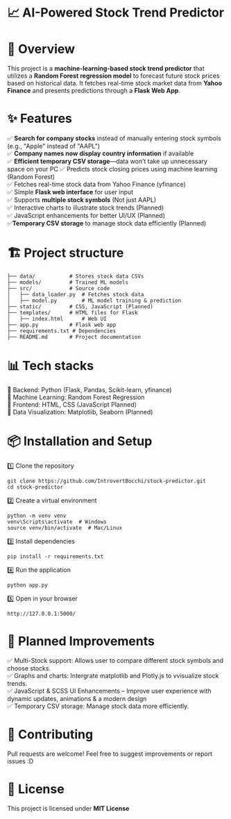 # 📈 AI-Powered Stock Trend Predictor

# 🚀 Overview  

This project is a **machine-learning-based stock trend predictor** that utilizes a **Random Forest regression model** to forecast future stock prices based on historical data. It fetches real-time stock market data from **Yahoo Finance** and presents predictions through a **Flask Web App**.  

# ✨ Features

✅ **Search for company stocks** instead of manually entering stock symbols (e.g., "Apple" instead of "AAPL")  
✅ **Company names now display country information** if available  
✅ **Efficient temporary CSV storage**—data won’t take up unnecessary space on your PC 
✅ Predicts stock closing prices using machine learning (Random Forest) <br>
✅ Fetches real-time stock data from Yahoo Finance (yfinance) <br>
✅ Simple **Flask web interface** for user input <br>
✅ Supports **multiple stock symbols** (Not just AAPL) <br>
✅ Interactive charts to illustrate stock trends (Planned) <br>
✅ JavaScript enhancements for better UI/UX (Planned) <br>
✅**Temporary CSV storage** to manage stock data efficiently (Planned)

# 🏗️ Project structure
```
├── data/           # Stores stock data CSVs
├── models/         # Trained ML models
├── src/            # Source code
│   ├── data_loader.py  # Fetches stock data
│   ├── model.py        # ML model training & prediction
├── static/         # CSS, JavaScript (Planned)
├── templates/      # HTML files for Flask
│   ├── index.html      # Web UI
├── app.py          # Flask web app
├── requirements.txt # Dependencies
├── README.md       # Project documentation
```

# 📊 Tech stacks

🔹 Backend: Python (Flask, Pandas, Scikit-learn, yfinance) <br>
🔹 Machine Learning: Random Forest Regression <br>
🔹 Frontend: HTML, CSS (JavaScript Planned) <br>
🔹 Data Visualization: Matplotlib, Seaborn (Planned) <br>

# 📦 Installation and Setup

1️⃣ Clone the repository
   
```
git clone https://github.com/IntrovertBocchi/stock-predictor.git
cd stock-predictor
```

2️⃣ Create a virtual environment

```
python -m venv venv
venv\Scripts\activate  # Windows
source venv/bin/activate  # Mac/Linux
```

3️⃣ Install dependencies

```
pip install -r requirements.txt
```

4️⃣ Run the application

```
python app.py
```

5️⃣ Open in your browser

```
http://127.0.0.1:5000/
```

# 🔮 Planned Improvements

✅ Multi-Stock support: Allows user to compare different stock symbols and choose stocks. <br>
✅ Graphs and charts: Intergrate matplotlib and Plotly.js to vvisualize stock trends. <br>
✅ JavaScript & SCSS UI Enhancements – Improve user experience with dynamic updates, animations & a modern design <br>
✅ Temporary CSV storage: Manage stock data more efficiently. <br> 

# 🤝 Contributing

Pull requests are welcome! Feel free to suggest improvements or report issues :D

# 📜 License

This project is licensed under **MIT License**
